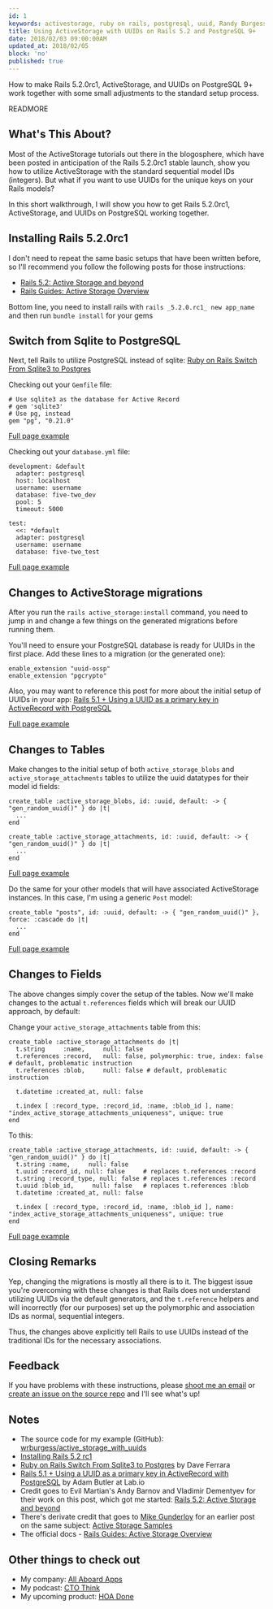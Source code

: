 ```yaml
---
id: 1
keywords: activestorage, ruby on rails, postgresql, uuid, Randy Burgess
title: Using ActiveStorage with UUIDs on Rails 5.2 and PostgreSQL 9+
date: 2018/02/03 09:00:00AM
updated_at: 2018/02/05
block: 'no'
published: true
---
```


How to make Rails 5.2.0rc1, ActiveStorage, and UUIDs on PostgreSQL 9+ work together with some small adjustments to the standard setup process.

READMORE

## What's This About?

Most of the ActiveStorage tutorials out there in the blogosphere, which have been posted in anticipation of the Rails 5.2.0rc1 stable launch, show you how to utilize ActiveStorage with the standard sequential model IDs (integers). But what if you want to use UUIDs for the unique keys on your Rails models?  

In this short walkthrough, I will show you how to get Rails 5.2.0rc1, ActiveStorage, and UUIDs on PostgreSQL working together.  

## Installing Rails 5.2.0rc1

I don't need to repeat the same basic setups that have been written before, so I'll recommend you follow the following posts for those instructions:

* [Rails 5.2:
Active Storage and beyond](https://evilmartians.com/chronicles/rails-5-2-active-storage-and-beyond)
* [Rails Guides: Active Storage Overview](http://edgeguides.rubyonrails.org/active_storage_overview.html)

Bottom line, you need to install rails with `rails _5.2.0.rc1_ new app_name` and then run `bundle install` for your gems

## Switch from Sqlite to PostgreSQL

Next, tell Rails to utilize PostgreSQL instead of sqlite: [Ruby on Rails Switch From Sqlite3 to Postgres](https://www.daveferrara1.com/ruby-in-rails-switch-from-sqlite3-to-postgres/)

Checking out your `Gemfile` file:

    # Use sqlite3 as the database for Active Record
    # gem 'sqlite3'
    # Use pg, instead
    gem "pg", "0.21.0"

[Full page example](https://github.com/wrburgess/active_storage_with_uuids/blob/master/Gemfile)  

Checking out your `database.yml` file:

    development: &default
      adapter: postgresql
      host: localhost
      username: username
      database: five-two_dev
      pool: 5
      timeout: 5000

    test:
      <<: *default
      adapter: postgresql
      username: username
      database: five-two_test

[Full page example](https://github.com/wrburgess/active_storage_with_uuids/blob/master/config/database.yml)  

## Changes to ActiveStorage migrations

After you run the `rails active_storage:install` command, you need to jump in and change a few things on the generated migrations before running them.  

You'll need to ensure your PostgreSQL database is ready for UUIDs in the first place. Add these lines to a migration (or the generated one):

    enable_extension "uuid-ossp"
    enable_extension "pgcrypto"

Also, you may want to reference this post for more about the initial setup of UUIDs in your app: [Rails 5.1 + Using a UUID as a primary key in ActiveRecord with PostgreSQL](https://lab.io/articles/2017/04/13/uuids-rails-5-1/)  

[Full page example](https://github.com/wrburgess/active_storage_with_uuids/blob/master/db/migrate/20180204011656_create_active_storage_tables.active_storage.rb)  

## Changes to Tables

Make changes to the initial setup of both `active_storage_blobs` and `active_storage_attachments` tables to utilize the uuid datatypes for their model id fields:

    create_table :active_storage_blobs, id: :uuid, default: -> { "gen_random_uuid()" } do |t|
      ...
    end

    create_table :active_storage_attachments, id: :uuid, default: -> { "gen_random_uuid()" } do |t|
      ...
    end

[Full page example](https://github.com/wrburgess/active_storage_with_uuids/blob/master/db/migrate/20180204011656_create_active_storage_tables.active_storage.rb)

Do the same for your other models that will have associated ActiveStorage instances. In this case, I'm using a generic `Post` model:

    create_table "posts", id: :uuid, default: -> { "gen_random_uuid()" }, force: :cascade do |t|
      ...
    end

[Full page example](https://github.com/wrburgess/active_storage_with_uuids/blob/master/db/migrate/20180204011656_create_active_storage_tables.active_storage.rb)

## Changes to Fields

The above changes simply cover the setup of the tables. Now we'll make changes to the actual `t.references` fields which will break our UUID approach, by default:

Change your `active_storage_attachments` table from this:

    create_table :active_storage_attachments do |t|
      t.string     :name,     null: false
      t.references :record,   null: false, polymorphic: true, index: false # default, problematic instruction
      t.references :blob,     null: false # default, problematic instruction

      t.datetime :created_at, null: false

      t.index [ :record_type, :record_id, :name, :blob_id ], name: "index_active_storage_attachments_uniqueness", unique: true
    end

To this:

    create_table :active_storage_attachments, id: :uuid, default: -> { "gen_random_uuid()" } do |t|
      t.string :name,     null: false
      t.uuid :record_id, null: false     # replaces t.references :record
      t.string :record_type, null: false # replaces t.references :record
      t.uuid :blob_id,     null: false   # replaces t.references :blob
      t.datetime :created_at, null: false

      t.index [ :record_type, :record_id, :name, :blob_id ], name: "index_active_storage_attachments_uniqueness", unique: true
    end

[Full page example](https://github.com/wrburgess/active_storage_with_uuids/blob/master/db/migrate/20180204011656_create_active_storage_tables.active_storage.rb)  

## Closing Remarks

Yep, changing the migrations is mostly all there is to it. The biggest issue you're overcoming with these changes is that Rails does not understand utilizing UUIDs via the default generators, and the `t.reference` helpers and will incorrectly (for our purposes) set up the polymorphic and association IDs as normal, sequential integers.  

Thus, the changes above explicitly tell Rails to use UUIDs instead of the traditional IDs for the necessary associations.  

## Feedback

If you have problems with these instructions, please [shoot me an email](mailto:randy@allaboardapps.com) or [create an issue on the source repo](https://github.com/wrburgess/active_storage_with_uuids/issues) and I'll see what's up!  

## Notes

* The source code for my example (GitHub): [wrburgess/active_storage_with_uuids](https://github.com/wrburgess/active_storage_with_uuids)
* [Installing Rails 5.2 rc1](http://weblog.rubyonrails.org/2017/3/20/Rails-5-1-rc1/)
* [Ruby on Rails Switch From Sqlite3 to Postgres](https://www.daveferrara1.com/ruby-in-rails-switch-from-sqlite3-to-postgres/) by Dave Ferrara
* [Rails 5.1 + Using a UUID as a primary key in ActiveRecord with PostgreSQL](https://lab.io/articles/2017/04/13/uuids-rails-5-1/) by Adam Butler at Lab.io
* Credit goes to Evil Martian's Andy Barnov and Vladimir Dementyev for their work on this post, which got me started: [Rails 5.2:
Active Storage and beyond](https://evilmartians.com/chronicles/rails-5-2-active-storage-and-beyond)
* There's derivate credit that goes to [Mike Gunderloy](https://afreshcup.com/about/) for an earlier post on the same subject: [Active Storage Samples](https://afreshcup.com/home/2017/07/23/activestorage-samples)
* The official docs - [Rails Guides: Active Storage Overview](http://edgeguides.rubyonrails.org/active_storage_overview.html)

## Other things to check out

* My company: [All Aboard Apps](https://www.allaboardapps.com)
* My podcast: [CTO Think](https://www.ctothink.com)
* My upcoming product: [HOA Done](https://www.hoadone.com)
